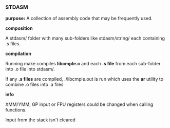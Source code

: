 ### STDASM

**purpose:** A collection of assembly code that may be frequently used.

**composition**

A stdasm/ folder with many sub-folders like stdasm/string/ each containing .s files.

**compilation**

Running make compiles **libcmple.c** and each **.s file** from each sub-folder into .o file into stdasm/.

If any **.s files** are compiled, ./libcmple.out is run which uses the **ar** utility to combine .o files into .a files

**info**

XMM/YMM, GP input or FPU registers could be changed when calling functions.

Input from the stack isn't cleared

